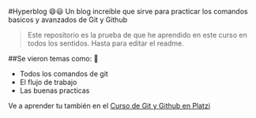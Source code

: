 #Hyperblog 😄😃
Un blog increíble que sirve para practicar los comandos basicos y avanzados de Git y Github
> Este repositorio es la prueba de que he aprendido en este curso en todos los sentidos. Hasta para editar el readme. 

##Se vieron temas como: 🤔
* Todos los comandos de git
* El flujo de trabajo
* Las buenas practicas 

Ve a aprender tu también en el [Curso de Git y Github en Platzi](https://platzi.com/clases/git-github/ "Git y Github")

